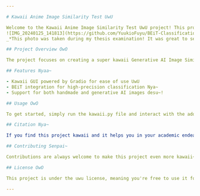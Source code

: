 ```yaml
---

# Kawaii Anime Image Similarity Test UwU

Welcome to the Kawaii Anime Image Similarity Test UwU project! This project is the culmination of my blood, sweat, and kawaii tears for my senpai - my thesis~! OwO
![IMG_20240125_141813](https://github.com/YuukioFuyu/BEiT-Classification/assets/79379934/92cfab64-cdbc-4e1a-9385-abfaa5d81a35)
_*This photo was taken during my thesis examination! It was great to see my examiners really enjoying it_ ♡(>ᴗ•)

## Project Overview OwO

The project focuses on creating a super kawaii Generative AI Image Similarity Test Application for discerning between handmade anime images and those crafted by our adorable AI-chan~! UwU We utilized BEiT, the ultimate senpai in image classification, along with Gradio for a seamless and delightful user experience desu~!

## Features Nyaa~

- Kawaii GUI powered by Gradio for ease of use UwU
- BEiT integration for high-precision classification Nya~
- Support for both handmade and generative AI images desu~!

## Usage OwO

To get started, simply run the kawaii.py file and interact with the adorable GUI to test your anime images~! Don't forget to appreciate the kawaiiness overload~! \(≧◡≦)/

## Citation Nya~

If you find this project kawaii and it helps you in your academic endeavors, please cite our thesis using the following DOI: [10.21070/ups.3957](https://doi.org/10.21070/ups.3957) desu~!

## Contributing Senpai~

Contributions are always welcome to make this project even more kawaii~! Whether it's adding new features, fixing bugs, or enhancing the kawaii factor, feel free to submit your kawaii PRs~! (灬º‿º灬)♡

## License OwO

This project is under the uwu license, meaning you're free to use it for all your kawaii needs~! Just remember to keep spreading the kawaii vibes~! (ﾉ´ヮ´)ﾉ*:･ﾟ✧

---
```


